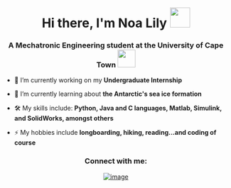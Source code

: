

<!--
**NoaLily/NoaLily** is a ✨ _special_ ✨ repository because its `README.md` (this file) appears on your GitHub profile.

Here are some ideas to get you started:

- 🔭 I’m currently working on ...
- 🌱 I’m currently learning ...
- 👯 I’m looking to collaborate on ...
- 🤔 I’m looking for help with ...
- 💬 Ask me about ...
- 📫 How to reach me: ...
- 😄 Pronouns: ...
- ⚡ Fun fact: ...
-->
<h1 align="center">Hi there, I'm Noa Lily <img height="45" src="https://emoji.gg/assets/emoji/4393-prettyflower.gif"></h1>
<h3 align="center">A Mechatronic Engineering student at the University of Cape Town <img height="40" src="https://emoji.gg/assets/emoji/7214_chlora.png"></h3> 

- 🔭 I’m currently working on my **Undergraduate Internship**

- 🌱 I’m currently learning about **the Antarctic's sea ice formation**

- 🛠️ My skills include: **Python, Java and C languages, Matlab, Simulink, and SolidWorks, amongst others**

- ⚡ My hobbies include **longboarding, hiking, reading...and coding of course**

</div>
<h3 align="center">Connect with me:</h3>
<div align="center">

[![image](https://img.shields.io/badge/LinkedIn-0077B5?style=for-the-badge&logo=linkedin&logoColor=white)](https://www.linkedin.com/in/noa-lily-anthony-24ab0b219/)

  
</div>

